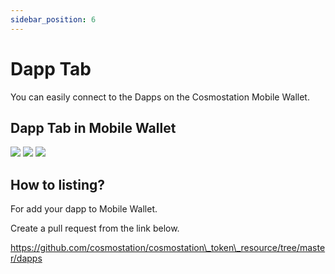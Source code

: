 ```yaml
---
sidebar_position: 6
---
```


# Dapp Tab

You can easily connect to the Dapps on the Cosmostation Mobile Wallet.

## Dapp Tab in Mobile Wallet

![](../../img/developer/mobile/6-mobile-dapp-tab-1.jpeg)   ![](../../img/developer/mobile/6-mobile-dapp-tab-2.jpeg)   ![](../../img/developer/mobile/6-mobile-dapp-tab-3.jpeg)

## How to listing?

For add your dapp to Mobile Wallet.

Create a pull request from the link below.

https://github.com/cosmostation/cosmostation\_token\_resource/tree/master/dapps

